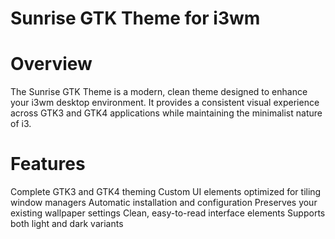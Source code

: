 # Sunrise GTK Theme for i3wm

# Overview
The Sunrise GTK Theme is a modern, clean theme designed to enhance your i3wm desktop environment. It provides a consistent visual experience across GTK3 and GTK4 applications while maintaining the minimalist nature of i3.

# Features
Complete GTK3 and GTK4 theming
Custom UI elements optimized for tiling window managers
Automatic installation and configuration
Preserves your existing wallpaper settings
Clean, easy-to-read interface elements
Supports both light and dark variants
